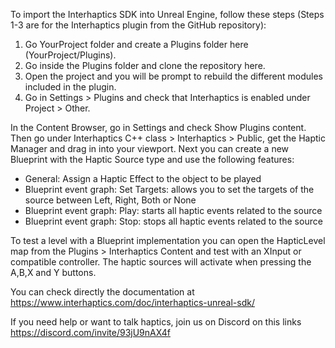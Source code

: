 To import the Interhaptics SDK into Unreal Engine, follow these steps (Steps 1-3 are for the Interhaptics plugin from the GitHub repository):

1. Go YourProject folder and create a Plugins folder here (YourProject/Plugins).
2. Go inside the Plugins folder and clone the repository here.
3. Open the project and you will be prompt to rebuild the different modules included in the plugin. 
4. Go in Settings > Plugins and check that Interhaptics is enabled under Project > Other.

In the Content Browser, go in Settings and check Show Plugins content. Then go under Interhaptics C++ class > Interhaptics > Public, get the Haptic Manager and drag in into your viewport.
Next you can create a new Blueprint with the Haptic Source type and use the following features:
+ General: Assign a Haptic Effect to the object to be played
+ Blueprint event graph: Set Targets: allows you to set the targets of the source between Left, Right, Both or None
+ Blueprint event graph: Play: starts all haptic events related to the source
+ Blueprint event graph: Stop: stops all haptic events related to the source

To test a level with a Blueprint implementation you can open the HapticLevel map from the Plugins > Interhaptics Content and test with an XInput or compatible controller. The haptic sources will activate when pressing the A,B,X and Y buttons.

You can check directly the documentation at https://www.interhaptics.com/doc/interhaptics-unreal-sdk/

If you need help or want to talk haptics, join us on Discord on this links https://discord.com/invite/93jU9nAX4f
